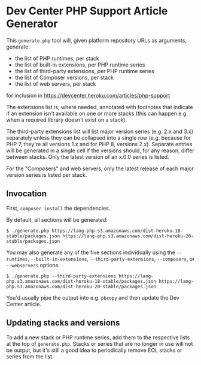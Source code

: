 # Dev Center PHP Support Article Generator

This `generate.php` tool will, given platform repository URLs as arguments, generate:

- the list of PHP runtimes, per stack
- the list of built-in extensions, per PHP runtime series
- the list of third-party extensions, per PHP runtime series
- the list of Composer versions, per stack
- the list of web servers, per stack

for inclusion in https://devcenter.heroku.com/articles/php-support

The extensions list is, where needed, annotated with footnotes that indicate if an extension isn't available on one or more stacks (this can happen e.g. when a required library doesn't exist on a stack).

The third-party extensions list will list major version series (e.g. 2.x and 3.x) separately unless they can be collapsed into a single row (e.g. because for PHP 7, they're all versions 1.x and for PHP 8, versions 2.x). Separate entries will be generated in a single cell if the versions should, for any reason, differ between stacks. Only the latest version of an x.0.0 series is listed.

For the "Composers" and web servers, only the latest release of each major version series is listed per stack.

## Invocation

First, `composer install` the dependencies.

By default, all sections will be generated:

```ShellSession
$ ./generate.php https://lang-php.s3.amazonaws.com/dist-heroku-18-stable/packages.json https://lang-php.s3.amazonaws.com/dist-heroku-20-stable/packages.json
```

You may also generate any of the five sections individually using the `--runtimes`, `--built-in-extensions`, `--third-party-extensions`, `--composers`, or `--webservers` options:

```ShellSession
$ ./generate.php --third-party-extensions https://lang-php.s3.amazonaws.com/dist-heroku-18-stable/packages.json https://lang-php.s3.amazonaws.com/dist-heroku-20-stable/packages.json
```

You'd usually pipe the output into e.g. `pbcopy` and then update the Dev Center article.

## Updating stacks and versions

To add a new stack or PHP runtime series, add them to the respective lists at the top of `generate.php`. Stacks or series that are no longer in use will not be output, but it's still a good idea to periodically remove EOL stacks or series from the list.
